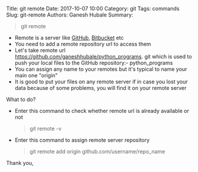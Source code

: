 Title: git remote
Date: 2017-10-07 10:00
Category: git
Tags: commands
Slug: git-remote
Authors: Ganesh Hubale
Summary: 
> git remote

*   Remote is a server like [GitHub](https://github.com), [Bitbucket](https://bitbucket.org/) etc
*   You need to add a remote repository url to access them
*   Let's take remote url https://github.com/ganeshhubale/python_programs. git which is used to push your local files to the GitHub repository:- python_programs
*   You can assign any name to your remotes but it's typical to name your main one "origin"
*   It is good to put your files on any remote server if in case you lost your data because of some problems, you will find it on your remote server

What to do?

*   Enter this command to check whether remote url is already available or not

    > git remote -v

*   Enter this command to assign remote server repository

    > git remote add origin github.com/username/repo_name

Thank you,

